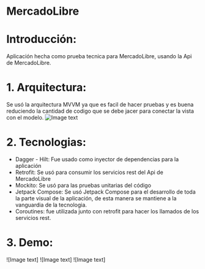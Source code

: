 # MercadoLibre

# Introducción:
Aplicación hecha como prueba tecnica para MercadoLibre, usando la Api de MercadoLibre.

# 1. Arquitectura:

  Se usó la arquitectura MVVM ya que es facil de hacer pruebas y es buena reduciendo la cantidad de codigo que se debe jacer para conectar la vista con el modelo.
![Image text](https://s3.ap-south-1.amazonaws.com/mindorks-server-uploads/mvvm.png)

# 2. Tecnologias:
 - Dagger - Hilt: Fue usado como inyector de dependencias para la aplicación
 - Retrofit: Se usó para consumir los servicios rest del Api de MercadoLibre
 - Mockito: Se usó para las pruebas unitarias del código
 - Jetpack Compose: Se usó Jetpack Compose para el desarrollo de toda la parte visual de la aplicación, de esta manera se mantiene a la vanguardia de la tecnologia.
 - Coroutines: fue utilizada junto con retrofit para hacer los llamados de los servicios rest.

# 3. Demo:
![Image text]
![Image text]
![Image text]


